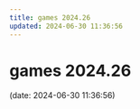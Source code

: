 ```yaml
---
title: games 2024.26
updated: 2024-06-30 11:36:56
---
```


# games 2024.26

(date: 2024-06-30 11:36:56)

